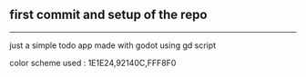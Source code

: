 ## first commit and setup of the repo
---
just a simple todo app made with godot using gd script

color scheme used : 1E1E24,92140C,FFF8F0
